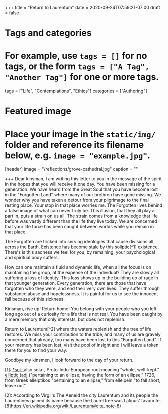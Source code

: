 +++
title = "Return to Laurentum"
date = 2020-09-24T07:59:21-07:00
draft = false

# Tags and categories
# For example, use `tags = []` for no tags, or the form `tags = ["A Tag", "Another Tag"]` for one or more tags.
tags = ["Life", "Contemplations", "Ethics"]
categories = ["Authoring"]

# Featured image
# Place your image in the `static/img/` folder and reference its filename below, e.g. `image = "example.jpg"`.
[header]
image = "/reflections/grove-cathedral.jpg"
caption = ""

+++
Dear kinsman, I am writing this letter to you in the message of the spirit in the hopes that you will receive it one day. You have been missing for a generation. We have heard from the Great Soul that you have become lost in the "Forgotten Land" where many of our brethren have gone missing. We wonder why you have taken a detour from your pilgrimage to the final resting place. Your stop in that place worries me. The Forgotten lives behind a false image of what can never truly be. This illusion, that they all play a part in, puts a strain on us all. The strain comes from a knowledge that life before was vastly different than the life they live today. We are concerned that your life force has been caught between worlds while you remain in that place. 

The Forgotten are tricked into serving ideologies that cause divisions all across the Earth. Existence has become stale by this soliptic[^1] existence. There's is this sadness we feel for you, by remaining, your psychological and spiritual body suffers.

How can one maintain a fluid and dynamic life, when all the focus is on maintaining the group, at the expense of the individual? They are slowly all suffering a loss of identity. This loss shows up in the building up of rage in that younger generation. Every generation, there are those that have forgotten who they were, and end their very own lives. They suffer through substance abuse and hopelessness. It is painful for us to see the innocent fall because of this sickness. 

Kinsman, rise up! Return home! You belong with your people who you left long ago out of a curiosity for a life that is not real. You have been caught by a mere memory that only interests, but does not replenish.

Return to Laurentum[^2] where the waters replenish and the tree of life restores. We miss your contribution to the tribe, and many of us are gravely concerned that already, too many have been lost to this "Forgotten Land". If your memory has been lost, visit the pool of insight and I will leave a token there for you to find your way.

Goodbye my kinsmen, I look forward to the day of your return.

[1]: [*sol- ](https://www.etymonline.com/word/*sol-#etymonline_v_53253)also solə-, Proto-Indo-European root meaning "whole, well-kept." [elliptic (adj.)](https://www.etymonline.com/word/elliptic#etymonline_v_32296)"pertaining to an ellipse; having the form of an ellipse," 1726, from Greek elleiptikos "pertaining to an ellipse," from elleipein "to fall short, leave out"

[2]: According to Virgil's The Aeneid the city Laurentum and its people the Laurentines gained its name because the Laurel tree was Latinus' favourite.[[8\]](https://en.wikipedia.org/wiki/Laurentum#cite_note-8)https://en.wikipedia.org/wiki/Laurentum#cite_note-8)